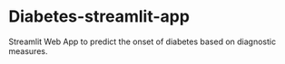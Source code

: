 # Diabetes-streamlit-app
Streamlit Web App to predict the onset of diabetes based on diagnostic measures.
